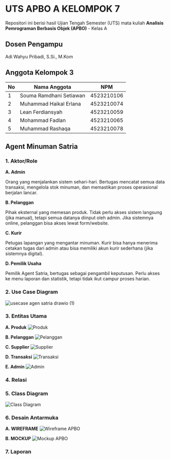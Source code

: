 # UTS APBO A KELOMPOK 7

Repositori ini berisi hasil Ujian Tengah Semester (UTS) mata kuliah **Analisis Pemrograman Berbasis Objek (APBO)** - Kelas A

## Dosen Pengampu
Adi Wahyu Pribadi, S.Si., M.Kom

## Anggota Kelompok 3

| No | Nama Anggota            | NPM         |
|----|-------------------------|-------------|
| 1  | Souma Ramdhani Setiawan | 4523210106  |
| 2  | Muhammad Haikal Erlana  | 4523210074  |
| 3  | Lean Ferdiansyah        | 4523210059  |
| 4  | Mohammad Fadlan         | 4523210065  |
| 5  | Muhammad Rashaqa        | 4523210078  |

## Agent Minuman Satria

### 1. Aktor/Role  
**A. Admin**

Orang yang menjalankan sistem sehari-hari. Bertugas mencatat semua data transaksi, mengelola stok minuman, dan memastikan proses operasional berjalan lancar.

**B. Pelanggan**

Pihak eksternal yang memesan produk. Tidak perlu akses sistem langsung (jika manual), tetapi semua datanya diinput oleh admin. Jika sistemnya online, pelanggan bisa akses lewat form/website.

**C. Kurir**

Petugas lapangan yang mengantar minuman. Kurir bisa hanya menerima cetakan tugas dari admin atau bisa memiliki akun kurir sederhana (jika sistemnya digital).

**D. Pemilik Usaha**

Pemilik Agent Satria, bertugas sebagai pengambil keputusan. Perlu akses ke menu laporan dan statistik, tetapi tidak ikut campur proses harian.

### 2. Use Case Diagram
   
   ![usecase agen satria drawio (1)](https://github.com/user-attachments/assets/ebb0c4c2-3edc-40fa-b6fd-944d4ba3daf4)
  
### 3. Entitas Utama
   **A. Produk**
   ![Produk](https://github.com/user-attachments/assets/6f8b9ff4-4679-44fd-b87d-e74d302b0f80)

   **B. Pelanggan**
   ![Pelanggan](https://github.com/user-attachments/assets/cc6450ef-89b6-4e5e-b196-53cbab0b2085)

   **C. Supplier**
   ![Supplier](https://github.com/user-attachments/assets/e561103f-12a8-4ebb-a135-53d43ed21f30)

   **D. Transaksi**
   ![Transaksi](https://github.com/user-attachments/assets/25e621de-dd03-42bf-beef-90a966775c4a)

   **E. Admin**
   ![Admin](https://github.com/user-attachments/assets/200185ff-e77a-4570-84cf-fd67935f1ff0)

### 4. Relasi
   

### 5. Class Diagram
   
   ![Class Diagram](https://github.com/user-attachments/assets/cea3ebc6-9b32-4061-bbdf-ef5a34c7cabd)

### 6. Desain Antarmuka
   **A. WIREFRAME**
   ![Wireframe APBO](https://github.com/user-attachments/assets/eaa7d124-73fa-46a8-a6eb-1ea711dfafd2)

   **B. MOCKUP**
   ![Mockup APBO](https://github.com/user-attachments/assets/de8ee58b-81ed-4c4b-90b6-6cff87e0e1bc)

### 7. Laporan
